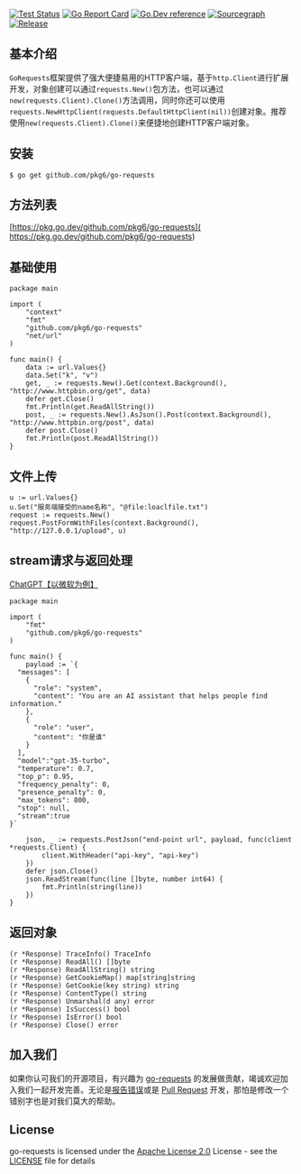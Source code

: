 [![Test Status](https://github.com/pkg6/go-requests/actions/workflows/go-test.yml/badge.svg)](https://github.com/pkg6/go-requests/actions)
[![Go Report Card](https://goreportcard.com/badge/github.com/pkg6/go-requests)](https://goreportcard.com/report/github.com/pkg6/go-requests)
[![Go.Dev reference](https://img.shields.io/badge/go.dev-reference-blue?logo=go&logoColor=white)](https://pkg.go.dev/github.com/pkg6/go-requests?tab=doc)
[![Sourcegraph](https://sourcegraph.com/github.com/pkg6/go-requests/-/badge.svg)](https://sourcegraph.com/github.com/pkg6/go-requests?badge)
[![Release](https://img.shields.io/github/release/pkg6/go-requests.svg?style=flat-square)](https://github.com/pkg6/go-requests/releases)

## 基本介绍

`GoRequests`框架提供了强大便捷易用的HTTP客户端，基于`http.Client`进行扩展开发，对象创建可以通过`requests.New()`包方法，也可以通过`new(requests.Client).Clone()`方法调用，同时你还可以使用`requests.NewHttpClient(requests.DefaultHttpClient(nil))`创建对象。推荐使用`new(requests.Client).Clone()`来便捷地创建HTTP客户端对象。

## 安装

~~~
$ go get github.com/pkg6/go-requests
~~~

## 方法列表

 [https://pkg.go.dev/github.com/pkg6/go-requests]( https://pkg.go.dev/github.com/pkg6/go-requests)

## 基础使用

~~~
package main

import (
	"context"
	"fmt"
	"github.com/pkg6/go-requests"
	"net/url"
)

func main() {
	data := url.Values{}
	data.Set("k", "v")
	get, _ := requests.New().Get(context.Background(), "http://www.httpbin.org/get", data)
	defer get.Close()
	fmt.Println(get.ReadAllString())
	post, _ := requests.New().AsJson().Post(context.Background(), "http://www.httpbin.org/post", data)
	defer post.Close()
	fmt.Println(post.ReadAllString())
}

~~~

## 文件上传

~~~
u := url.Values{}
u.Set("服务端接受的name名称", "@file:loaclfile.txt")
request := requests.New()
request.PostFormWithFiles(context.Background(), "http://127.0.0.1/upload", u)
~~~

## stream请求与返回处理

[ChatGPT【以微软为例】](https://learn.microsoft.com/zh-cn/azure/ai-services/openai/how-to/function-calling)

~~~
package main

import (
	"fmt"
	"github.com/pkg6/go-requests"
)

func main() {
	payload := `{
  "messages": [
    {
      "role": "system",
      "content": "You are an AI assistant that helps people find information."
    },
    {
      "role": "user",
      "content": "你是谁"
    }
  ],
  "model":"gpt-35-turbo",
  "temperature": 0.7,
  "top_p": 0.95,
  "frequency_penalty": 0,
  "presence_penalty": 0,
  "max_tokens": 800,
  "stop": null,
  "stream":true 
}`

	json, _ := requests.PostJson("end-point url", payload, func(client *requests.Client) {
		client.WithHeader("api-key", "api-key")
	})
	defer json.Close()
	json.ReadStream(func(line []byte, number int64) {
		fmt.Println(string(line))
	})
}

~~~

## 返回对象

~~~
(r *Response) TraceInfo() TraceInfo
(r *Response) ReadAll() []byte
(r *Response) ReadAllString() string
(r *Response) GetCookieMap() map[string]string
(r *Response) GetCookie(key string) string
(r *Response) ContentType() string
(r *Response) Unmarshal(d any) error 
(r *Response) IsSuccess() bool
(r *Response) IsError() bool
(r *Response) Close() error 
~~~

## 加入我们

如果你认可我们的开源项目，有兴趣为 [go-requests](https://github.com/pkg6/go-requests) 的发展做贡献，竭诚欢迎加入我们一起开发完善。无论是[报告错误](https://github.com/pkg6/go-requests/issues)或是 [Pull Request](https://github.com/pkg6/go-requests/pulls) 开发，那怕是修改一个错别字也是对我们莫大的帮助。

## License

go-requests is licensed under the [Apache License 2.0](https://www.apache.org/licenses/LICENSE-2.0) License - see the [LICENSE](https://github.com/pkg6/go-requests/blob/main/LICENSE) file for details


